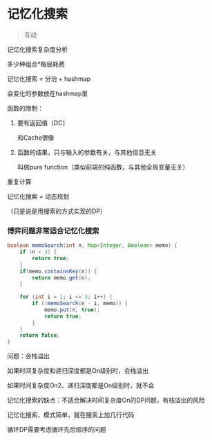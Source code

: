 # 记忆化搜索

> 互动

记忆化搜索复杂度分析



多少种组合*每层耗费



记忆化搜索 = 分治 + hashmap

会变化的参数放在hashmap里



函数的限制：

1. 要有返回值（DC）

   和Cache很像

2. 函数的结果，只与输入的参数有关，与其他信息无关

   叫做pure function（类似前端的纯函数，与其他全局变量无关）



重复计算



记忆化搜索 = 动态规划

（只是说是用搜索的方式实现的DP）





### 博弈问题非常适合记忆化搜索



```java
boolean memoSearch(int n, Map<Integer, Boolean> memo) {
    if (n < 3) {
        return true;
    }
    if(memo.containsKey(n)) {
        return memo.get(n);
    }
    
    for (int i = 1; i <= 3; i++) {
        if (!memoSearch(n - i, memo)) {
            memo.put(n, true);
            return true;
        }
    }
    return false;
}
```



问题：会栈溢出

如果时间复杂度和递归深度都是On级别时，会栈溢出

如果时间复杂度On2、递归深度都是On级别时，就不会



记忆化搜索的缺点：不适合解决时间复杂度On的DP问题，有栈溢出的风险





记忆化搜索，模式简单，就在搜索上加几行代码



循环DP需要考虑循环先后顺序的问题